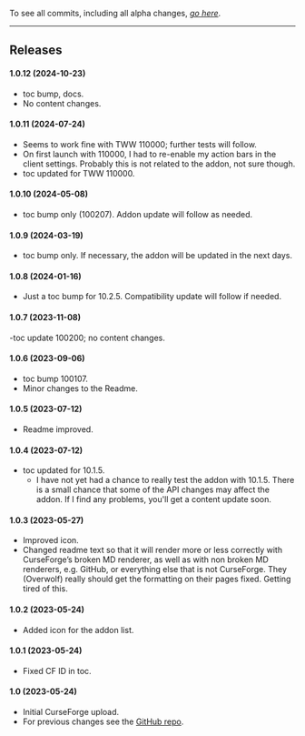 To see all commits, including all alpha changes, [*go here*](https://github.com/tflo/PetWalker/commits/master/).

---

## Releases

#### 1.0.12 (2024-10-23)

- toc bump, docs.
- No content changes.

#### 1.0.11 (2024-07-24)

- Seems to work fine with TWW 110000; further tests will follow.
- On first launch with 110000, I had to re-enable my action bars in the client settings. Probably this is not related to the addon, not sure though.
- toc updated for TWW 110000.

#### 1.0.10 (2024-05-08)

- toc bump only (100207). Addon update will follow as needed.

#### 1.0.9 (2024-03-19)

- toc bump only. If necessary, the addon will be updated in the next days.

#### 1.0.8 (2024-01-16)

- Just a toc bump for 10.2.5. Compatibility update will follow if needed.

#### 1.0.7 (2023-11-08)

-toc update 100200; no content changes.

#### 1.0.6 (2023-09-06)

- toc bump 100107.
- Minor changes to the Readme.

#### 1.0.5 (2023-07-12)

- Readme improved.

#### 1.0.4 (2023-07-12)

- toc updated for 10.1.5.
  - I have not yet had a chance to really test the addon with 10.1.5. There is a small chance that some of the API changes may affect the addon. If I find any problems, you'll get a content update soon.

#### 1.0.3 (2023-05-27)

- Improved icon.
- Changed readme text so that it will render more or less correctly with CurseForge’s broken MD renderer, as well as with non broken MD renderers, e.g. GitHub, or everything else that is not CurseForge. They (Overwolf) really should get the formatting on their pages fixed. Getting tired of this.

#### 1.0.2 (2023-05-24)

- Added icon for the addon list.

#### 1.0.1 (2023-05-24)

- Fixed CF ID in toc.

#### 1.0 (2023-05-24)

- Initial CurseForge upload.
- For previous changes see the [GitHub repo](https://github.com/tflo/Action-Bar-Button-Growth-Direction).
